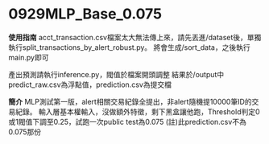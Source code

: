 # 0929MLP_Base_0.075
<b>使用指南</b>
acct_transaction.csv檔案太大無法傳上來，請先丟進/dataset後，單獨執行split_transactions_by_alert_robust.py。
將會生成/sort_data，之後執行main.py即可

產出預測請執行inference.py，閥值於檔案開頭調整
結果於/output中predict_raw.csv為浮點值，prediction.csv為提交檔

<b>簡介</b>
MLP測試第一版，alert相關交易紀錄全提出，非alert隨機提10000筆ID的交易紀錄。
輸入層基本權輸入，沒做額外特徵，剩下黑盒讓他跑，Threshold判定0或1閥值下調至0.25，試跑一次public test為0.075
(註)此prediction.csv不為0.075那份
